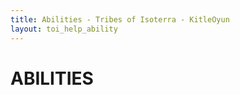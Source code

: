 ```yaml
---
title: Abilities - Tribes of Isoterra - KitleOyun
layout: toi_help_ability
---
```


<h1 class="h1">ABILITIES</h1>
